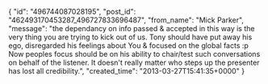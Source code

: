  {
   "id": "496744087028195",
   "post_id": "462493170453287_496727833696487",
   "from_name": "Mick Parker",
   "message": "the dependancy on info passed & accepted in this way is the very thing you are trying to kick out of us. Tony should have put away his ego, disregarded his feelings about You & focused on the global facts :p Now peoples focus should be on his ability to chair/test such conversations on behalf of the listener. It doesn't really matter who steps up the presenter has lost all credibility.",
   "created_time": "2013-03-27T15:41:35+0000"
 }
